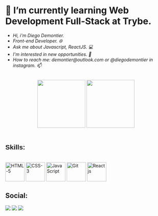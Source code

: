 <h1>🌱 I’m currently learning Web Development Full-Stack at Trybe.</h1>
<i>
  <ul>
    <li>Hi, i'm Diego Demontier.</li>
    <li>Front-end Developer. 🌐</li>
    <li>Ask me about Javascript, ReactJS. 💻</li>
    <li>I'm interested in new opportunities. 💼</li>
    <li>How to reach me: demontier@outlook.com or @diegodemontier in instagram. 📫</li>
  </ul>
</i>
<br>
<div align="center" style+"display:inline block">
  <a href="https://github.com/DiegoDemontier"> </a>
  <img height="150em" src="https://github-readme-stats.vercel.app/api?username=DiegoDemontier&show_icons=true&theme=discord_old_blurple&inclide_all_commits=true&count_private=true"/>
  <img height="150em" src="https://github-readme-stats.vercel.app/api/top-langs/?username=DiegoDemontier&layout=compact&langs_count=7&theme=discord_old_blurple"/>
    </div>
    <br>
  <h2 style= "font-family: Arial, Helvetica, sans-serif;"> Skills: </h2>
  
  <div style="display: inline_block" ><br>
    <img alignt="center" alt="HTML-5" height="60" src="https://cdn.jsdelivr.net/gh/devicons/devicon/icons/html5/html5-original-wordmark.svg" />
    <img alignt="center" alt="CSS-3" height="60" src="https://cdn.jsdelivr.net/gh/devicons/devicon/icons/css3/css3-original-wordmark.svg" />
    <img alignt="center" alt="JavaScript" height="60" src="https://cdn.jsdelivr.net/gh/devicons/devicon/icons/javascript/javascript-original.svg" />
    <img alignt="center" alt="Git" height="60" src="https://cdn.jsdelivr.net/gh/devicons/devicon/icons/github/github-original.svg" />
    <img alignt="center" alt="Reactjs" height="60" src="https://cdn.jsdelivr.net/gh/devicons/devicon/icons/react/react-original-wordmark.svg" />
  </div>
  <h2>Social:</h2>
  <div> 
  <a href = "mailto:baltazar.dm@gmail.com"><img src="https://img.shields.io/badge/-Gmail-%23333?style=for-the-badge&logo=gmail&logoColor=white" target="_blank"></a>
  <a href="https://www.linkedin.com/in/diegodemontier/" target="_blank"><img src="https://img.shields.io/badge/-LinkedIn-%230077B5?style=for-the-badge&logo=linkedin&logoColor=white" target="_blank"></a> 
  <a href="https://api.whatsapp.com/send?phone=55(85) 99700-9696&text=" target="_blank"><img src="https://img.shields.io/badge/WhatsApp-25D366?style=for-the-badge&logo=whatsapp&logoColor=white" target="_blank"></a> 
  </div>
